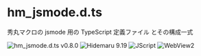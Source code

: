 # hm_jsmode.d.ts

秀丸マクロの jsmode 用の TypeScript 定義ファイル とその構成一式

![hm_jsmode.d.ts v0.8.0](https://img.shields.io/badge/hm__jsmode.d.ts-v0.7.0-6479ff.svg)
![Hidemaru 9.19](https://img.shields.io/badge/Hidemaru-v9.19-6479ff.svg)
![JScript](https://img.shields.io/badge/JScript-OK-6479ff.svg)
![WebView2](https://img.shields.io/badge/WebView2-OK-6479ff.svg)
